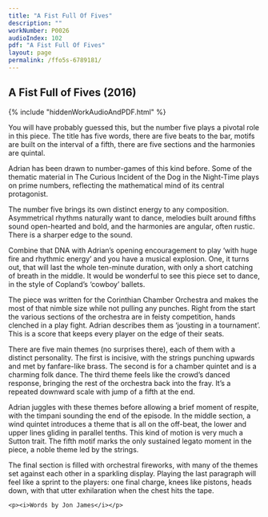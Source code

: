 ```yaml
---
title: "A Fist Full Of Fives"
description: ""
workNumber: P0026
audioIndex: 102
pdf: "A Fist Full Of Fives"
layout: page
permalink: /ffo5s-6789181/
---
```

<h2>A Fist Full of Fives (2016)</h2>

{% include "hiddenWorkAudioAndPDF.html" %}

<div class="pdMainContent">
<p>
You will have probably guessed this, but the number five plays a pivotal role in this piece. The title has five words, there are five beats to the bar, motifs are built on the interval of a fifth, there are five sections and the harmonies are quintal. </p>
<p>
Adrian has been drawn to number-games of this kind before. Some of the thematic material in The Curious Incident of the Dog in the Night-Time plays on prime numbers, reflecting the mathematical mind of its central protagonist.</p>
<p>
The number five brings its own distinct energy to any composition. Asymmetrical rhythms naturally want to dance, melodies built around fifths sound open-hearted and bold, and the harmonies are angular, often rustic. There is a sharper edge to the sound.</p>
<p>
Combine that DNA with Adrian’s opening encouragement to play ‘with huge fire and rhythmic energy’ and you have a musical explosion. One, it turns out, that will last the whole ten-minute duration, with only a short catching of breath in the middle. It would be wonderful to see this piece set to dance, in the style of Copland’s ‘cowboy’ ballets.</p>
<p>
The piece was written for the Corinthian Chamber Orchestra and makes the most of that nimble size while not pulling any punches. Right from the start the various sections of the orchestra are in feisty competition, hands clenched in a play fight. Adrian describes them as ‘jousting in a tournament’. This is a score that keeps every player on the edge of their seats.</p>
<p>
There are five main themes (no surprises there), each of them with a distinct personality. 
The first is incisive, with the strings punching upwards and met by fanfare-like brass. The second is for a chamber quintet and is a charming folk dance. The third theme feels like the crowd’s danced response, bringing the rest of the orchestra back into the fray. It’s a repeated downward scale with jump of a fifth at the end.</p>
<p>
Adrian juggles with these themes before allowing a brief moment of respite, with the timpani sounding the end of the episode. In the middle section, a wind quintet introduces a theme that is all on the off-beat, the lower and upper lines gliding in parallel tenths. This kind of motion is very much a Sutton trait. The fifth motif marks the only sustained legato moment in the piece, a noble theme led by the strings.</p>
<p>
The final section is filled with orchestral fireworks, with many of the themes set against each other in a sparkling display. Playing the last paragraph will feel like a sprint to the players: one final charge, knees like pistons, heads down, with that utter exhilaration when the chest hits the tape.  </p>
    
    <p><i>Words by Jon James</i></p>

</div>